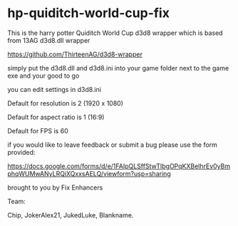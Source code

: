 # hp-quiditch-world-cup-fix

This is the harry potter Quiditch World Cup d3d8 wrapper which is based from 13AG d3d8.dll wrapper

https://github.com/ThirteenAG/d3d8-wrapper

simply put the d3d8.dll and d3d8.ini into your game folder next to the game exe and your good to go 

you can edit settings in d3d8.ini 

Default for resolution is 2 (1920 x 1080) 

Default for aspect ratio is 1 (16:9)

Default for FPS is 60 

if you would like to leave feedback or submit a bug please use the form provided:

https://docs.google.com/forms/d/e/1FAIpQLSffStwTIbgOPqKXBelhrEv0yBmphqWUMwANyLRQiXQxxsAELQ/viewform?usp=sharing

brought to you by Fix Enhancers 

Team: 

Chip, JokerAlex21, JukedLuke, Blankname.
